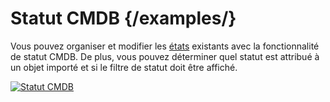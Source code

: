# Statut CMDB {/examples/}

Vous pouvez organiser et modifier les [états](../../../basics/life-and-documentation-cycle.md) existants avec la fonctionnalité de statut CMDB. De plus, vous pouvez déterminer quel statut est attribué à un objet importé et si le filtre de statut doit être affiché.

[![Statut CMDB](../../../assets/images/en/system-administration/administration/predefined-content/cmdb-status/1-cs.png)](../../../assets/images/en/system-administration/administration/predefined-content/cmdb-status/1-cs.png)
